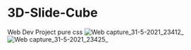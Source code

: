 # 3D-Slide-Cube
Web Dev Project pure css
![Web capture_31-5-2021_23412_](https://user-images.githubusercontent.com/74392722/120532152-000e2000-c3fd-11eb-920c-6c5034365acc.jpeg)
![Web capture_31-5-2021_23425_](https://user-images.githubusercontent.com/74392722/120532156-02707a00-c3fd-11eb-8794-1918ae7afbe6.jpeg)
